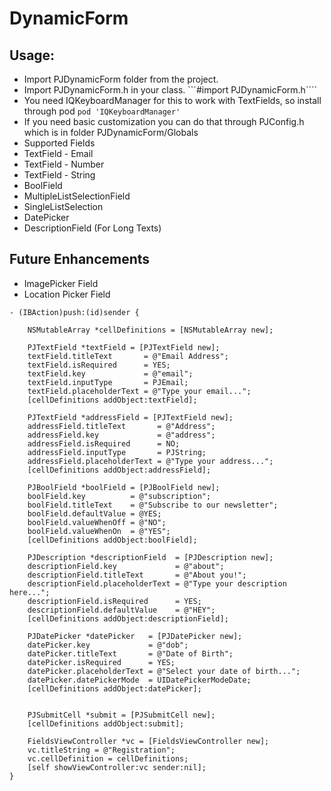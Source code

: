 # DynamicForm

## Usage:
* Import PJDynamicForm folder from the project.
* Import PJDynamicForm.h in your class. ```#import PJDynamicForm.h````
* You need IQKeyboardManager for this to work with TextFields, so install through pod ```pod 'IQKeyboardManager'```
* If you need basic customization you can do that through PJConfig.h which is in folder PJDynamicForm/Globals
* Supported Fields
* TextField - Email
* TextField - Number
* TextField - String
* BoolField
* MultipleListSelectionField
* SingleListSelection
* DatePicker
* DescriptionField (For Long Texts)



## Future Enhancements
* ImagePicker Field
* Location Picker Field


```
- (IBAction)push:(id)sender {

    NSMutableArray *cellDefinitions = [NSMutableArray new];

    PJTextField *textField = [PJTextField new];
    textField.titleText       = @"Email Address";
    textField.isRequired      = YES;
    textField.key             = @"email";
    textField.inputType       = PJEmail;
    textField.placeholderText = @"Type your email...";
    [cellDefinitions addObject:textField];

    PJTextField *addressField = [PJTextField new];
    addressField.titleText       = @"Address";
    addressField.key             = @"address";
    addressField.isRequired      = NO;
    addressField.inputType       = PJString;
    addressField.placeholderText = @"Type your address...";
    [cellDefinitions addObject:addressField];

    PJBoolField *boolField = [PJBoolField new];
    boolField.key          = @"subscription";
    boolField.titleText    = @"Subscribe to our newsletter";
    boolField.defaultValue = @YES;
    boolField.valueWhenOff = @"NO";
    boolField.valueWhenOn  = @"YES";
    [cellDefinitions addObject:boolField];

    PJDescription *descriptionField  = [PJDescription new];
    descriptionField.key             = @"about";
    descriptionField.titleText       = @"About you!";
    descriptionField.placeholderText = @"Type your description here...";
    descriptionField.isRequired      = YES;
    descriptionField.defaultValue    = @"HEY";
    [cellDefinitions addObject:descriptionField];

    PJDatePicker *datePicker   = [PJDatePicker new];
    datePicker.key             = @"dob";
    datePicker.titleText       = @"Date of Birth";
    datePicker.isRequired      = YES;
    datePicker.placeholderText = @"Select your date of birth...";
    datePicker.datePickerMode  = UIDatePickerModeDate;
    [cellDefinitions addObject:datePicker];


    PJSubmitCell *submit = [PJSubmitCell new];
    [cellDefinitions addObject:submit];

    FieldsViewController *vc = [FieldsViewController new];
    vc.titleString = @"Registration";
    vc.cellDefinition = cellDefinitions;
    [self showViewController:vc sender:nil];
}
```

